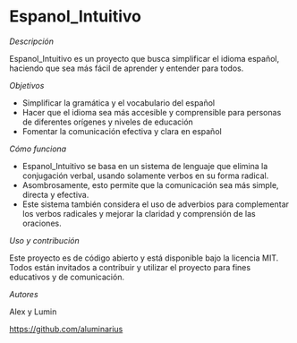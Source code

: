 # Espanol_Intuitivo

*Descripción*

Espanol_Intuitivo es un proyecto que busca simplificar el idioma español, haciendo que sea más fácil de aprender y entender para todos.

*Objetivos*

- Simplificar la gramática y el vocabulario del español
- Hacer que el idioma sea más accesible y comprensible para personas de diferentes orígenes y niveles de educación
- Fomentar la comunicación efectiva y clara en español

*Cómo funciona*

- Espanol_Intuitivo se basa en un sistema de lenguaje que elimina la conjugación verbal, usando solamente verbos en su forma radical.
- Asombrosamente, esto permite que la comunicación sea más simple, directa y efectiva.
- Este sistema también considera el uso de adverbios para complementar los verbos radicales y mejorar la claridad y comprensión de las oraciones.

*Uso y contribución*

Este proyecto es de código abierto y está disponible bajo la licencia MIT. Todos están invitados a contribuir y utilizar el proyecto para fines educativos y de comunicación.

*Autores*

Alex y Lumin

https://github.com/aluminarius
